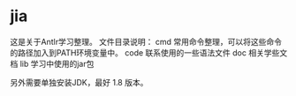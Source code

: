 # jia
这是关于Antlr学习整理。
文件目录说明：
cmd		常用命令整理，可以将这些命令的路径加入到PATH环境变量中。
code	联系使用的一些语法文件
doc		相关学些文档
lib		学习中使用的jar包

另外需要单独安装JDK，最好 1.8 版本。
 	